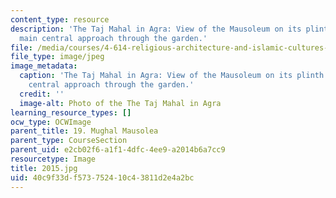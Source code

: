 ```yaml
---
content_type: resource
description: 'The Taj Mahal in Agra: View of the Mausoleum on its plinth from the
  main central approach through the garden.'
file: /media/courses/4-614-religious-architecture-and-islamic-cultures-fall-2002/40c9f33df573752410c43811d2e4a2bc_2015.jpg
file_type: image/jpeg
image_metadata:
  caption: 'The Taj Mahal in Agra: View of the Mausoleum on its plinth from the main
    central approach through the garden.'
  credit: ''
  image-alt: Photo of the The Taj Mahal in Agra
learning_resource_types: []
ocw_type: OCWImage
parent_title: 19. Mughal Mausolea
parent_type: CourseSection
parent_uid: e2cb02f6-a1f1-4dfc-4ee9-a2014b6a7cc9
resourcetype: Image
title: 2015.jpg
uid: 40c9f33d-f573-7524-10c4-3811d2e4a2bc
---
```

